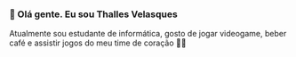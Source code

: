 ### 👋 Olá gente. Eu sou Thalles Velasques 

Atualmente sou estudante de informática, gosto de jogar videogame, beber café e assistir jogos do meu time de coração 🖤🤍

